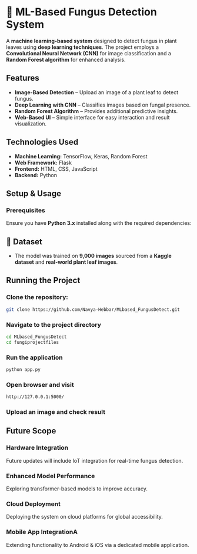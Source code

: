 # 🌱 ML-Based Fungus Detection System  

A **machine learning-based system** designed to detect fungus in plant leaves using **deep learning techniques**. The project employs a **Convolutional Neural Network (CNN)** for image classification and a **Random Forest algorithm** for enhanced analysis.  

## Features  
- **Image-Based Detection** – Upload an image of a plant leaf to detect fungus.  
- **Deep Learning with CNN** – Classifies images based on fungal presence.  
- **Random Forest Algorithm** – Provides additional predictive insights.  
- **Web-Based UI** – Simple interface for easy interaction and result visualization.  

## Technologies Used  
- **Machine Learning:** TensorFlow, Keras, Random Forest  
- **Web Framework:** Flask  
- **Frontend:** HTML, CSS, JavaScript  
- **Backend:** Python  

## Setup & Usage  
### Prerequisites  
Ensure you have **Python 3.x** installed along with the required dependencies:  

## 📂 Dataset  
- The model was trained on **9,000 images** sourced from a **Kaggle dataset** and **real-world plant leaf images**.

## Running the Project  

### Clone the repository:  
```bash
git clone https://github.com/Navya-Hebbar/MLbased_FungusDetect.git
```
### Navigate to the project directory
```bash
cd MLbased_FungusDetect
cd fungiprojectfiles
```

### Run the application
```bash
python app.py
```

### Open browser and visit
```bash
http://127.0.0.1:5000/
```

### Upload an image and check result


## Future Scope

### Hardware Integration
Future updates will include IoT integration for real-time fungus detection.
### Enhanced Model Performance
Exploring transformer-based models to improve accuracy.
### Cloud Deployment
Deploying the system on cloud platforms for global accessibility.
### Mobile App IntegrationA
Extending functionality to Android & iOS via a dedicated mobile application.
